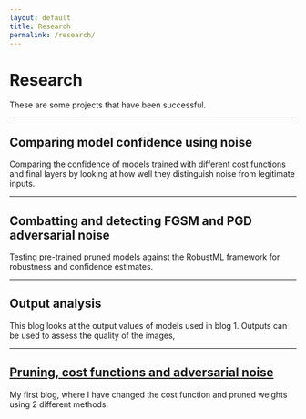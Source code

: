 ```yaml
---
layout: default
title: Research
permalink: /research/
---
```

# Research
These are some projects that have been successful. 

---

## Comparing model confidence using noise
Comparing the confidence of models trained with different cost functions and final layers by looking at how well they distinguish noise from legitimate inputs.

---

## Combatting and detecting FGSM and PGD adversarial noise
Testing pre-trained pruned models against the RobustML framework for robustness and confidence estimates.

---

## Output analysis
This blog looks at the output values of models used in blog 1. Outputs can be used to assess the quality of the images,

---

## [Pruning, cost functions and adversarial noise](/article_pruning)
My first blog, where I have changed the cost function and pruned weights using 2 different methods.